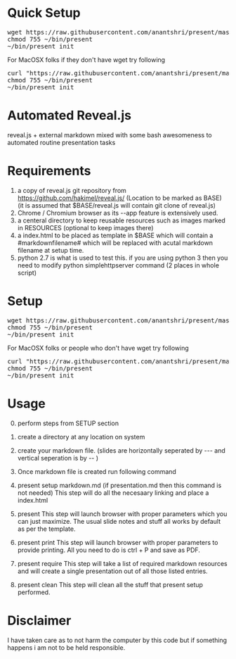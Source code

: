 Quick Setup
===========

<pre>
wget https://raw.githubusercontent.com/anantshri/present/master/present -O $HOME/bin/present
chmod 755 ~/bin/present
~/bin/present init
</pre>

For MacOSX folks if they don't have wget try following
<pre>
curl "https://raw.githubusercontent.com/anantshri/present/master/present" -o $HOME/bin/present
chmod 755 ~/bin/present
~/bin/present init
</pre>


Automated Reveal.js
===================

reveal.js + external markdown mixed with some bash awesomeness to automated routine presentation tasks

Requirements
============

1. a copy of reveal.js git repository from https://github.com/hakimel/reveal.js/ (Location to be marked as BASE) (it is assumed that $BASE/reveal.js will contain git clone of reveal.js)
2. Chrome / Chromium browser as its --app feature is extensively used.
3. a centeral directory to keep reusable resources such as images marked in RESOURCES (optional to keep images there)
4. a index.html to be placed as template in $BASE which will contain a #markdownfilename# which will be replaced with acutal markdown filename at setup time.
5. python 2.7 is what is used to test this. if you are using python 3 then you need to modify python simplehttpserver command (2 places in whole script)

Setup
===========

<pre>
wget https://raw.githubusercontent.com/anantshri/present/master/present -O $HOME/bin/present
chmod 755 ~/bin/present
~/bin/present init
</pre>

For MacOSX folks or people who don't have wget try following
<pre>
curl "https://raw.githubusercontent.com/anantshri/present/master/present" -o $HOME/bin/present
chmod 755 ~/bin/present
~/bin/present init
</pre>


Usage
=====

0) perform steps from SETUP section

1) create a directory at any location on system

2) create your markdown file. (slides are horizontally seperated by --- and vertical seperation is by -- )

3) Once markdown file is created run following command

4) present setup markdown.md (if presentation.md then this command is not needed)
This step will do all the necesaary linking and place a index.html 

5) present
This step will launch browser with proper parameters which you can just maximize. The usual slide notes and stuff all works by default as per the template.

6) present print
This step will launch browser with proper parameters to provide printing. All you need to do is ctrl + P and save as PDF.

7) present require
This step will take a list of required markdown resources and will create a single presentation out of all those listed entries.

8) present clean
This step will clean all the stuff that present setup performed.


Disclaimer 
==========

I have taken care as to not harm the computer by this code but if something happens i am not to be held responsible.
